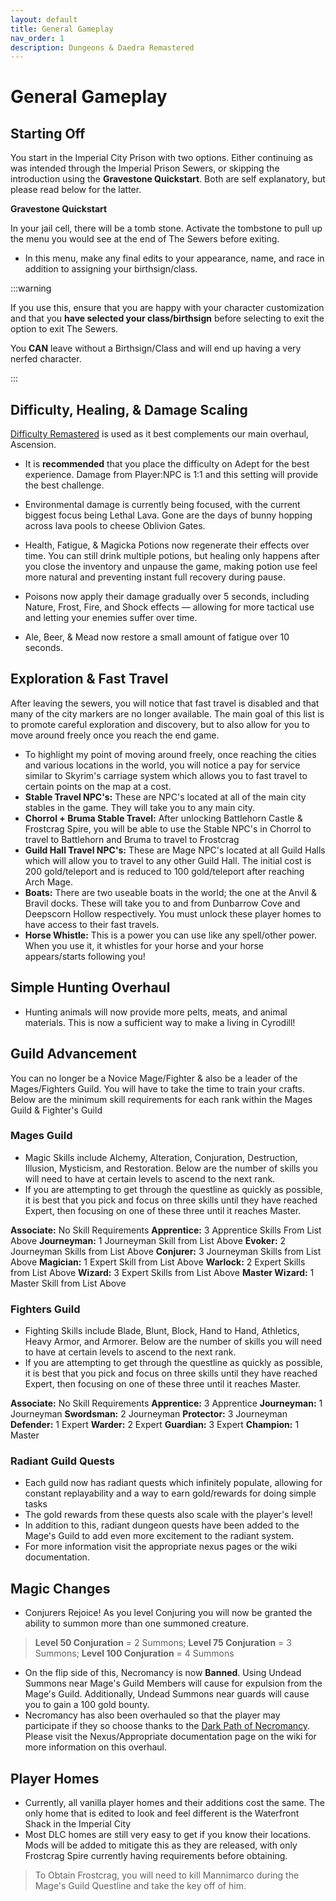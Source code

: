 ```yaml
---
layout: default
title: General Gameplay
nav_order: 1
description: Dungeons & Daedra Remastered
---
```


# General Gameplay

## Starting Off

You start in the Imperial City Prison with two options. Either continuing as was intended through the Imperial Prison Sewers, or skipping the introduction using the **Gravestone Quickstart**. Both are self explanatory, but please read below for the latter.

**Gravestone Quickstart**

In your jail cell, there will be a tomb stone. Activate the tombstone to pull up the menu you would see at the end of The Sewers before exiting.
- In this menu, make any final edits to your appearance, name, and race in addition to assigning your birthsign/class.

:::warning 

If you use this, ensure that you are happy with your character customization and that you **have selected your class/birthsign** before selecting to exit the option to exit The Sewers.

You **CAN** leave without a Birthsign/Class and will end up having a very nerfed character.

:::

## Difficulty, Healing, & Damage Scaling

[Difficulty Remastered](https://www.nexusmods.com/oblivionremastered/mods/624) is used as it best complements our main overhaul, Ascension.
- It is **recommended** that you place the difficulty on Adept for the best experience. Damage from Player:NPC is 1:1 and this setting will provide the best challenge.

- Environmental damage is currently being focused, with the current biggest focus being Lethal Lava. Gone are the days of bunny hopping across lava pools to cheese Oblivion Gates.
- Health, Fatigue, & Magicka Potions now regenerate their effects over time. You can still drink multiple potions, but healing only happens after you close the inventory and unpause the game, making potion use feel more natural and preventing instant full recovery during pause.
- Poisons now apply their damage gradually over 5 seconds, including Nature, Frost, Fire, and Shock effects — allowing for more tactical use and letting your enemies suffer over time.
- Ale, Beer, & Mead now restore a small amount of fatigue over 10 seconds.

## Exploration & Fast Travel

After leaving the sewers, you will notice that fast travel is disabled and that many of the city markers are no longer available. The main goal of this list is to promote careful exploration and discovery, but to also allow for you to move around freely once you reach the end game. 
- To highlight my point of moving around freely, once reaching the cities and various locations in the world, you will notice a pay for service similar to Skyrim's carriage system which allows you to fast travel to certain points on the map at a cost.
- **Stable Travel NPC's:** These are NPC's located at all of the main city stables in the game. They will take you to any main city. 
- **Chorrol + Bruma Stable Travel:** After unlocking Battlehorn Castle & Frostcrag Spire, you will be able to use the Stable NPC's in Chorrol to travel to Battlehorn and Bruma to travel to Frostcrag
- **Guild Hall Travel NPC's:** These are Mage NPC's located at all Guild Halls which will allow you to travel to any other Guild Hall. The initial cost is 200 gold/teleport and is reduced to 100 gold/teleport after reaching Arch Mage.
- **Boats:** There are two useable boats in the world; the one at the Anvil & Bravil docks. These will take you to and from Dunbarrow Cove and Deepscorn Hollow respectively. You must unlock these player homes to have access to their fast travels.
- **Horse Whistle:** This is a power you can use like any spell/other power. When you use it, it whistles for your horse and your horse appears/starts following you!

## Simple Hunting Overhaul
- Hunting animals will now provide more pelts, meats, and animal materials. This is now a sufficient way to make a living in Cyrodill! 

## Guild Advancement

You can no longer be a Novice Mage/Fighter & also be a leader of the Mages/Fighters Guild. You will have to take the time to train your crafts. Below are the minimum skill requirements for each rank within the Mages Guild & Fighter's Guild

### **Mages Guild**

- Magic Skills include Alchemy, Alteration, Conjuration, Destruction, Illusion, Mysticism, and Restoration. Below are the number of skills you will need to have at certain levels to ascend to the next rank.
- If you are attempting to get through the questline as quickly as possible, it is best that you pick and focus on three skills until they have reached Expert, then focusing on one of these three until it reaches Master.

**Associate:** No Skill Requirements
**Apprentice:** 3 Apprentice﻿﻿﻿﻿ Skills From List Above
**Journeyman:** 1 Journeyman﻿﻿﻿﻿ Skill from List Above
**Evoker:** 2 Journeyman﻿﻿﻿﻿﻿ Skills from List Above
**Conjurer:** 3 Journeyman﻿﻿﻿﻿﻿ Skills from List Above
**Magician:** 1 Expert﻿﻿﻿﻿﻿﻿ Skill from List Above
**Warlock:** 2 Expert﻿﻿﻿﻿﻿﻿ Skills from List Above
**Wizard:** 3 Expert﻿﻿﻿﻿﻿﻿ Skills from List Above
**Master Wizard:** 1 Master Skill from List Above

### **Fighters Guild**

- Fighting Skills include Blade, Blunt, Block, Hand to Hand, Athletics, Heavy Armor, and Armorer. Below are the number of skills you will need to have at certain levels to ascend to the next rank.
- If you are attempting to get through the questline as quickly as possible, it is best that you pick and focus on three skills until they have reached Expert, then focusing on one of these three until it reaches Master.

**Associate:** No Skill Requirements
**﻿﻿﻿﻿Apprentice:**  3 Apprentice
**﻿﻿﻿﻿Journeyman:** 1 Journeyman
**Swordsman:** 2 Journeyman
**﻿﻿﻿﻿﻿Protector:** 3 Journeyman
**Defender:** 1 Expert
**﻿﻿﻿﻿﻿﻿Warder:** 2 Expert
**﻿﻿﻿﻿﻿﻿Guardian:** 3 Expert
**Champion:** 1 Master

### Radiant Guild Quests

- Each guild now has radiant quests which infinitely populate, allowing for constant replayability and a way to earn gold/rewards for doing simple tasks
- The gold rewards from these quests also scale with the player's level!
- In addition to this, radiant dungeon quests have been added to the Mage's Guild to add even more excitement to the radiant system.
- For more information visit the appropriate nexus pages or the wiki documentation.

## Magic Changes

- Conjurers Rejoice! As you level Conjuring you will now be granted the ability to summon more than one summoned creature.
> **Level 50 Conjuration** = 2 Summons; **Level 75 Conjuration** = 3 Summons; **Level 100 Conjuration** = 4 Summons
- On the flip side of this, Necromancy is now **Banned**. Using Undead Summons near Mage's Guild Members will cause for expulsion from the Mage's Guild. Additionally, Undead Summons near guards will cause you to gain a 100 gold bounty.
- Necromancy has also been overhauled so that the player may participate if they so choose thanks to the [Dark Path of Necromancy](https://www.nexusmods.com/oblivionremastered/mods/2531?tab=description). Please visit the Nexus/Appropriate documentation page on the wiki for more information on this overhaul.


## Player Homes
- Currently, all vanilla player homes and their additions cost the same. The only home that is edited to look and feel different is the Waterfront Shack in the Imperial City
- Most DLC homes are still very easy to get if you know their locations. Mods will be added to mitigate this as they are released, with only Frostcrag Spire currently having requirements before obtaining.
> To Obtain Frostcrag, you will need to kill Mannimarco during the Mage's Guild Questline and take the key off of him.
